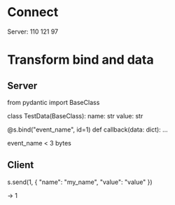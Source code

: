 # Connect
Server: 110 121 97

# Transform bind and data

## Server

from pydantic import BaseClass

class TestData(BaseClass):
    name: str
    value: str

@s.bind("event_name", id=1)
def callback(data: dict):
    ...
    
event_name  < 3 bytes


## Client

s.send(1, {
    "name": "my_name",
    "value": "value"
})

-> 1

